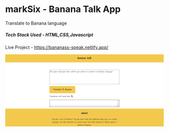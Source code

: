 #  markSix - Banana Talk App

Translate to Banana language
##### Tech Stack Used - HTML,CSS,Javascript

Live Project - https://bananass-speak.netlify.app/

![](https://raw.githubusercontent.com/prabalsh19/markSix/main/bananaTalk.PNG)
